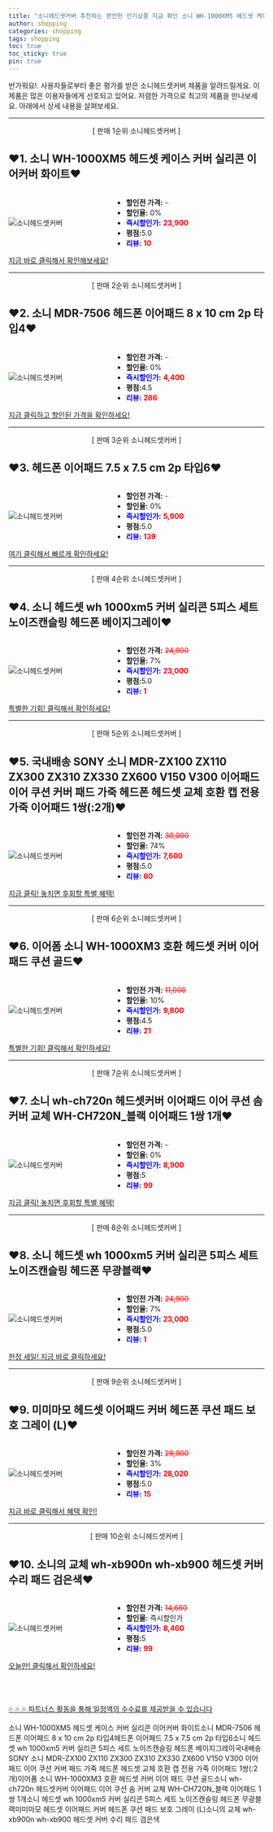 ```yaml
---
title: "소니헤드셋커버 추천하는 편안한 인기상품 지금 확인 소니 WH-1000XM5 헤드셋 케이스 커버"
author: shopping
categories: shopping
tags: shopping
toc: true
toc_sticky: true
pin: true
---
```

반가워요!. 사용자들로부터 좋은 평가를 받은 소니헤드셋커버 제품을 알려드릴게요. 이 제품은 많은 이용자들에게 선호되고 있어요. 저렴한 가격으로 최고의 제품을 만나보세요. 아래에서 상세 내용을 살펴보세요.

---
<p class="toplist" style="margin: 0 auto; display: block; width: fit-content;">[ 판매 1순위 소니헤드셋커버 ]</p>

<h2><strong>❤️1. 소니 WH-1000XM5 헤드셋 케이스 커버 실리콘 이어커버 화이트❤️</strong></h2>

<div style="display: flex; align-items: center;">
    <div style="flex: 0.4;">
        <img src="https://thumbnail9.coupangcdn.com/thumbnails/remote/230x230ex/image/vendor_inventory/e19a/fc6b54b2221d8b1245ef570b2e63a7b85f4b8888ad2914ab018304a96c84.jpg" alt="소니헤드셋커버" style="max-width: 100%;">
    </div>
    <div style="flex: 0.6; margin-left: 10px;">
        <ul>
            <li><strong>할인전 가격:</strong> <del style="color: red;">-</del></li>
            <li><strong>할인율:</strong> 0%</li>
            <li><span style='color:blue'><strong>즉시할인가:</strong></span> <span style='color:red'><strong>23,900</strong></span></li>
            <li><strong>평점:</strong>5.0</li>
            <li><span style='color:blue'><strong>리뷰:</strong></span> <span style='color:red'><strong>10</strong></span></li>
        </ul>
    </div>
</div>
<div class="center">
    <a href="https://William4Davisa.github.io?lptag=AF9450613&subid=githubio&pageKey=7872139338&traceid=V0-153&itemId=21507795207&vendorItemId=90450556514" class="myButton">
        지금 바로 클릭해서 확인해보세요!
    </a>
</div>


---
<p class="toplist" style="margin: 0 auto; display: block; width: fit-content;">[ 판매 2순위 소니헤드셋커버 ]</p>

<h2><strong>❤️2. 소니 MDR-7506 헤드폰 이어패드 8 x 10 cm 2p 타입4❤️</strong></h2>

<div style="display: flex; align-items: center;">
    <div style="flex: 0.4;">
        <img src="https://thumbnail9.coupangcdn.com/thumbnails/remote/230x230ex/image/retail/images/2020/07/29/17/2/7b831ed2-b31d-4881-939d-c91d69ff584c.jpg" alt="소니헤드셋커버" style="max-width: 100%;">
    </div>
    <div style="flex: 0.6; margin-left: 10px;">
        <ul>
            <li><strong>할인전 가격:</strong> <del style="color: red;">-</del></li>
            <li><strong>할인율:</strong> 0%</li>
            <li><span style='color:blue'><strong>즉시할인가:</strong></span> <span style='color:red'><strong>4,400</strong></span></li>
            <li><strong>평점:</strong>4.5</li>
            <li><span style='color:blue'><strong>리뷰:</strong></span> <span style='color:red'><strong>286</strong></span></li>
        </ul>
    </div>
</div>
<div class="center">
    <a href="https://William4Davisa.github.io?lptag=AF9450613&subid=githubio&pageKey=1895435379&traceid=V0-153&itemId=3220090638&vendorItemId=71207364018" class="myButton">
        지금 클릭하고 할인된 가격을 확인하세요!
    </a>
</div>


---
<p class="toplist" style="margin: 0 auto; display: block; width: fit-content;">[ 판매 3순위 소니헤드셋커버 ]</p>

<h2><strong>❤️3. 헤드폰 이어패드 7.5 x 7.5 cm 2p 타입6❤️</strong></h2>

<div style="display: flex; align-items: center;">
    <div style="flex: 0.4;">
        <img src="https://thumbnail6.coupangcdn.com/thumbnails/remote/230x230ex/image/retail/images/3089148574805549-c67e7715-99a6-47fb-a61b-377daac200a4.jpg" alt="소니헤드셋커버" style="max-width: 100%;">
    </div>
    <div style="flex: 0.6; margin-left: 10px;">
        <ul>
            <li><strong>할인전 가격:</strong> <del style="color: red;">-</del></li>
            <li><strong>할인율:</strong> 0%</li>
            <li><span style='color:blue'><strong>즉시할인가:</strong></span> <span style='color:red'><strong>5,900</strong></span></li>
            <li><strong>평점:</strong>5.0</li>
            <li><span style='color:blue'><strong>리뷰:</strong></span> <span style='color:red'><strong>139</strong></span></li>
        </ul>
    </div>
</div>
<div class="center">
    <a href="https://William4Davisa.github.io?lptag=AF9450613&subid=githubio&pageKey=1895435465&traceid=V0-153&itemId=3220090787&vendorItemId=71207364109" class="myButton">
        여기 클릭해서 빠르게 확인하세요!
    </a>
</div>


---
<p class="toplist" style="margin: 0 auto; display: block; width: fit-content;">[ 판매 4순위 소니헤드셋커버 ]</p>

<h2><strong>❤️4. 소니 헤드셋 wh 1000xm5 커버 실리콘 5피스 세트 노이즈캔슬링 헤드폰 베이지그레이❤️</strong></h2>

<div style="display: flex; align-items: center;">
    <div style="flex: 0.4;">
        <img src="https://thumbnail7.coupangcdn.com/thumbnails/remote/230x230ex/image/vendor_inventory/5f9d/9e8d1e7c2218dd6f5ef064312bb6244685b22ea9af7b43cc1bdadd36c386.jpg" alt="소니헤드셋커버" style="max-width: 100%;">
    </div>
    <div style="flex: 0.6; margin-left: 10px;">
        <ul>
            <li><strong>할인전 가격:</strong> <del style="color: red;">24,900</del></li>
            <li><strong>할인율:</strong> 7%</li>
            <li><span style='color:blue'><strong>즉시할인가:</strong></span> <span style='color:red'><strong>23,000</strong></span></li>
            <li><strong>평점:</strong>5.0</li>
            <li><span style='color:blue'><strong>리뷰:</strong></span> <span style='color:red'><strong>1</strong></span></li>
        </ul>
    </div>
</div>
<div class="center">
    <a href="https://William4Davisa.github.io?lptag=AF9450613&subid=githubio&pageKey=8168435260&traceid=V0-153&itemId=23317755404&vendorItemId=90349571919" class="myButton">
        특별한 기회! 클릭해서 확인하세요!
    </a>
</div>


---
<p class="toplist" style="margin: 0 auto; display: block; width: fit-content;">[ 판매 5순위 소니헤드셋커버 ]</p>

<h2><strong>❤️5. 국내배송 SONY 소니 MDR-ZX100 ZX110 ZX300 ZX310 ZX330 ZX600 V150 V300 이어패드 이어 쿠션 커버 패드 가죽 헤드폰 헤드셋 교체 호환 캡 전용 가죽 이어패드 1쌍(:2개)❤️</strong></h2>

<div style="display: flex; align-items: center;">
    <div style="flex: 0.4;">
        <img src="https://thumbnail6.coupangcdn.com/thumbnails/remote/230x230ex/image/vendor_inventory/199f/0376b4c10f21185abaecc2a7cdfb4d8c30b932e22c49c585fe2193891310.jpg" alt="소니헤드셋커버" style="max-width: 100%;">
    </div>
    <div style="flex: 0.6; margin-left: 10px;">
        <ul>
            <li><strong>할인전 가격:</strong> <del style="color: red;">30,000</del></li>
            <li><strong>할인율:</strong> 74%</li>
            <li><span style='color:blue'><strong>즉시할인가:</strong></span> <span style='color:red'><strong>7,600</strong></span></li>
            <li><strong>평점:</strong>5.0</li>
            <li><span style='color:blue'><strong>리뷰:</strong></span> <span style='color:red'><strong>60</strong></span></li>
        </ul>
    </div>
</div>
<div class="center">
    <a href="https://William4Davisa.github.io?lptag=AF9450613&subid=githubio&pageKey=5132888896&traceid=V0-153&itemId=7028013986&vendorItemId=74320185165" class="myButton">
        지금 클릭! 놓치면 후회할 특별 혜택!
    </a>
</div>


---
<p class="toplist" style="margin: 0 auto; display: block; width: fit-content;">[ 판매 6순위 소니헤드셋커버 ]</p>

<h2><strong>❤️6. 이어폼 소니 WH-1000XM3 호환 헤드셋 커버 이어 패드 쿠션 골드❤️</strong></h2>

<div style="display: flex; align-items: center;">
    <div style="flex: 0.4;">
        <img src="https://thumbnail6.coupangcdn.com/thumbnails/remote/230x230ex/image/vendor_inventory/66e0/86e537b714a359f2aeff38f1cae309764d76af6cf002234619066e8a5e52.jpg" alt="소니헤드셋커버" style="max-width: 100%;">
    </div>
    <div style="flex: 0.6; margin-left: 10px;">
        <ul>
            <li><strong>할인전 가격:</strong> <del style="color: red;">11,000</del></li>
            <li><strong>할인율:</strong> 10%</li>
            <li><span style='color:blue'><strong>즉시할인가:</strong></span> <span style='color:red'><strong>9,800</strong></span></li>
            <li><strong>평점:</strong>4.5</li>
            <li><span style='color:blue'><strong>리뷰:</strong></span> <span style='color:red'><strong>21</strong></span></li>
        </ul>
    </div>
</div>
<div class="center">
    <a href="https://William4Davisa.github.io?lptag=AF9450613&subid=githubio&pageKey=6652288677&traceid=V0-153&itemId=15245952967&vendorItemId=82466677616" class="myButton">
        특별한 기회! 클릭해서 확인하세요!
    </a>
</div>


---
<p class="toplist" style="margin: 0 auto; display: block; width: fit-content;">[ 판매 7순위 소니헤드셋커버 ]</p>

<h2><strong>❤️7. 소니 wh-ch720n 헤드셋커버 이어패드 이어 쿠션 솜 커버 교체 WH-CH720N_블랙 이어패드 1쌍 1개❤️</strong></h2>

<div style="display: flex; align-items: center;">
    <div style="flex: 0.4;">
        <img src="https://thumbnail8.coupangcdn.com/thumbnails/remote/230x230ex/image/vendor_inventory/a190/ac54a5b7b55317b8ab3c27afbe67e375be3b3887f7139fbe813a11c2c41c.jpg" alt="소니헤드셋커버" style="max-width: 100%;">
    </div>
    <div style="flex: 0.6; margin-left: 10px;">
        <ul>
            <li><strong>할인전 가격:</strong> <del style="color: red;">-</del></li>
            <li><strong>할인율:</strong> 0%</li>
            <li><span style='color:blue'><strong>즉시할인가:</strong></span> <span style='color:red'><strong>8,900</strong></span></li>
            <li><strong>평점:</strong>5</li>
            <li><span style='color:blue'><strong>리뷰:</strong></span> <span style='color:red'><strong>99</strong></span></li>
        </ul>
    </div>
</div>
<div class="center">
    <a href="https://William4Davisa.github.io?lptag=AF9450613&subid=githubio&pageKey=8218234270&traceid=V0-153&itemId=23612112078&vendorItemId=90637751459" class="myButton">
        지금 클릭! 놓치면 후회할 특별 혜택!
    </a>
</div>


---
<p class="toplist" style="margin: 0 auto; display: block; width: fit-content;">[ 판매 8순위 소니헤드셋커버 ]</p>

<h2><strong>❤️8. 소니 헤드셋 wh 1000xm5 커버 실리콘 5피스 세트 노이즈캔슬링 헤드폰 무광블랙❤️</strong></h2>

<div style="display: flex; align-items: center;">
    <div style="flex: 0.4;">
        <img src="https://thumbnail7.coupangcdn.com/thumbnails/remote/230x230ex/image/vendor_inventory/043a/f2397d52e67823da53c95e8691462ed37e4911282d60aa18f6bd109d5e60.jpg" alt="소니헤드셋커버" style="max-width: 100%;">
    </div>
    <div style="flex: 0.6; margin-left: 10px;">
        <ul>
            <li><strong>할인전 가격:</strong> <del style="color: red;">24,900</del></li>
            <li><strong>할인율:</strong> 7%</li>
            <li><span style='color:blue'><strong>즉시할인가:</strong></span> <span style='color:red'><strong>23,000</strong></span></li>
            <li><strong>평점:</strong>5.0</li>
            <li><span style='color:blue'><strong>리뷰:</strong></span> <span style='color:red'><strong>1</strong></span></li>
        </ul>
    </div>
</div>
<div class="center">
    <a href="https://William4Davisa.github.io?lptag=AF9450613&subid=githubio&pageKey=8168435260&traceid=V0-153&itemId=23317755406&vendorItemId=90349571922" class="myButton">
        한정 세일! 지금 바로 클릭하세요!
    </a>
</div>


---
<p class="toplist" style="margin: 0 auto; display: block; width: fit-content;">[ 판매 9순위 소니헤드셋커버 ]</p>

<h2><strong>❤️9. 미미마모 헤드셋 이어패드 커버 헤드폰 쿠션 패드 보호 그레이 (L)❤️</strong></h2>

<div style="display: flex; align-items: center;">
    <div style="flex: 0.4;">
        <img src="https://thumbnail7.coupangcdn.com/thumbnails/remote/230x230ex/image/vendor_inventory/165f/01ed9c640feaab09426dc989854e3ef2d4337bd12fe53114def3868b0558.png" alt="소니헤드셋커버" style="max-width: 100%;">
    </div>
    <div style="flex: 0.6; margin-left: 10px;">
        <ul>
            <li><strong>할인전 가격:</strong> <del style="color: red;">28,900</del></li>
            <li><strong>할인율:</strong> 3%</li>
            <li><span style='color:blue'><strong>즉시할인가:</strong></span> <span style='color:red'><strong>28,020</strong></span></li>
            <li><strong>평점:</strong>5.0</li>
            <li><span style='color:blue'><strong>리뷰:</strong></span> <span style='color:red'><strong>15</strong></span></li>
        </ul>
    </div>
</div>
<div class="center">
    <a href="https://William4Davisa.github.io?lptag=AF9450613&subid=githubio&pageKey=7658258537&traceid=V0-153&itemId=20395220654&vendorItemId=87477834562" class="myButton">
        지금 바로 클릭해서 혜택 확인!
    </a>
</div>


---
<p class="toplist" style="margin: 0 auto; display: block; width: fit-content;">[ 판매 10순위 소니헤드셋커버 ]</p>

<h2><strong>❤️10. 소니의 교체 wh-xb900n wh-xb900 헤드셋 커버 수리 패드 검은색❤️</strong></h2>

<div style="display: flex; align-items: center;">
    <div style="flex: 0.4;">
        <img src="https://thumbnail8.coupangcdn.com/thumbnails/remote/230x230ex/image/vendor_inventory/c2e7/f0fdecfe0e93ce04ee09bb0279f1373b4c1d3ffac5dd3d189bf8c0fb826b.jpg" alt="소니헤드셋커버" style="max-width: 100%;">
    </div>
    <div style="flex: 0.6; margin-left: 10px;">
        <ul>
            <li><strong>할인전 가격:</strong> <del style="color: red;">14,680</del></li>
            <li><strong>할인율:</strong> 즉시할인가</li>
            <li><span style='color:blue'><strong>즉시할인가:</strong></span> <span style='color:red'><strong>8,460</strong></span></li>
            <li><strong>평점:</strong>5</li>
            <li><span style='color:blue'><strong>리뷰:</strong></span> <span style='color:red'><strong>99</strong></span></li>
        </ul>
    </div>
</div>
<div class="center">
    <a href="https://William4Davisa.github.io?lptag=AF9450613&subid=githubio&pageKey=8234962646&traceid=V0-153&itemId=23704234364&vendorItemId=90729259714" class="myButton">
        오늘만! 클릭해서 확인하세요!
    </a>
</div>

<br><br><br>[💦 💦 💦 파트너스 활동을 통해 일정액의 수수료를 제공받을 수 있습니다](https://link.coupang.com/a/bcpT2c)<br><br>소니 WH-1000XM5 헤드셋 케이스 커버 실리콘 이어커버 화이트소니 MDR-7506 헤드폰 이어패드 8 x 10 cm 2p 타입4헤드폰 이어패드 7.5 x 7.5 cm 2p 타입6소니 헤드셋 wh 1000xm5 커버 실리콘 5피스 세트 노이즈캔슬링 헤드폰 베이지그레이국내배송 SONY 소니 MDR-ZX100 ZX110 ZX300 ZX310 ZX330 ZX600 V150 V300 이어패드 이어 쿠션 커버 패드 가죽 헤드폰 헤드셋 교체 호환 캡 전용 가죽 이어패드 1쌍(:2개)이어폼 소니 WH-1000XM3 호환 헤드셋 커버 이어 패드 쿠션 골드소니 wh-ch720n 헤드셋커버 이어패드 이어 쿠션 솜 커버 교체 WH-CH720N_블랙 이어패드 1쌍 1개소니 헤드셋 wh 1000xm5 커버 실리콘 5피스 세트 노이즈캔슬링 헤드폰 무광블랙미미마모 헤드셋 이어패드 커버 헤드폰 쿠션 패드 보호 그레이 (L)소니의 교체 wh-xb900n wh-xb900 헤드셋 커버 수리 패드 검은색